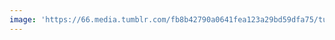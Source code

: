 ```yaml
---
image: 'https://66.media.tumblr.com/fb8b42790a0641fea123a29bd59dfa75/tumblr_nez2qaHZ531tbdx3so1_1280.jpg'
---
```


